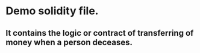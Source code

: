 # Demo solidity file.
## It contains the logic or contract of transferring of money when a person deceases.
